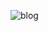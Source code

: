 ![blog](https://user-images.githubusercontent.com/65719488/183497853-1dbf2f53-c103-4650-97b2-c521d1adf85f.svg)
